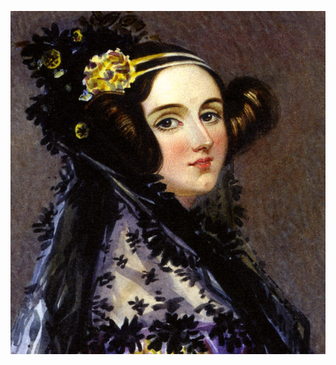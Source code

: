 ![Ada Lovelace](image/00.jpg "Ada Lovelace, first computer programmer") <!-- .element height="640" -->
